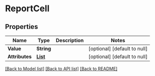 # ReportCell
## Properties

| Name | Type | Description | Notes |
|------------ | ------------- | ------------- | -------------|
| **Value** | **String** |  | [optional] [default to null] |
| **Attributes** | [**List**](ReportAttribute.md) |  | [optional] [default to null] |

[[Back to Model list]](../README.md#documentation-for-models) [[Back to API list]](../README.md#documentation-for-api-endpoints) [[Back to README]](../README.md)

